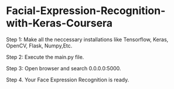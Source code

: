# Facial-Expression-Recognition-with-Keras-Coursera

Step 1: Make all the neccessary installations like Tensorflow, Keras, OpenCV, Flask, Numpy,Etc.

Step 2: Execute the main.py file.

Step 3: Open browser and search 0.0.0.0:5000.

Step 4. Your Face Expression Recognition is ready.
